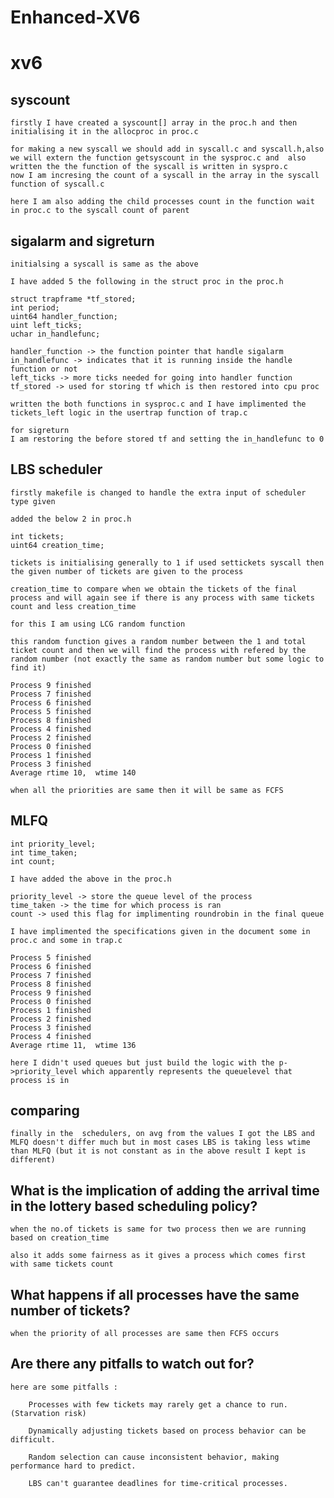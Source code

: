 # Enhanced-XV6

# xv6

## syscount
    firstly I have created a syscount[] array in the proc.h and then initialising it in the allocproc in proc.c

    for making a new syscall we should add in syscall.c and syscall.h,also we will extern the function getsyscount in the sysproc.c and  also written the the function of the syscall is written in syspro.c
    now I am incresing the count of a syscall in the array in the syscall function of syscall.c

    here I am also adding the child processes count in the function wait in proc.c to the syscall count of parent 

## sigalarm and sigreturn
    initialsing a syscall is same as the above

    I have added 5 the following in the struct proc in the proc.h

    struct trapframe *tf_stored;
    int period;
    uint64 handler_function;
    uint left_ticks;
    uchar in_handlefunc;

    handler_function -> the function pointer that handle sigalarm
    in_handlefunc -> indicates that it is running inside the handle function or not 
    left_ticks -> more ticks needed for going into handler function
    tf_stored -> used for storing tf which is then restored into cpu proc

    written the both functions in sysproc.c and I have implimented the tickets_left logic in the usertrap function of trap.c

    for sigreturn
    I am restoring the before stored tf and setting the in_handlefunc to 0

## LBS scheduler

    firstly makefile is changed to handle the extra input of scheduler type given

    added the below 2 in proc.h

    int tickets;
    uint64 creation_time;

    tickets is initialising generally to 1 if used settickets syscall then the given number of tickets are given to the process

    creation_time to compare when we obtain the tickets of the final process and will again see if there is any process with same tickets count and less creation_time

    for this I am using LCG random function

    this random function gives a random number between the 1 and total ticket count and then we will find the process with refered by the random number (not exactly the same as random number but some logic to find it)

    Process 9 finished
    Process 7 finished
    Process 6 finished
    Process 5 finished
    Process 8 finished
    Process 4 finished
    Process 2 finished
    Process 0 finished
    Process 1 finished
    Process 3 finished
    Average rtime 10,  wtime 140

    when all the priorities are same then it will be same as FCFS

## MLFQ 

    int priority_level;
    int time_taken;
    int count;

    I have added the above in the proc.h

    priority_level -> store the queue level of the process
    time_taken -> the time for which process is ran
    count -> used this flag for implimenting roundrobin in the final queue

    I have implimented the specifications given in the document some in proc.c and some in trap.c

    Process 5 finished
    Process 6 finished
    Process 7 finished
    Process 8 finished
    Process 9 finished
    Process 0 finished
    Process 1 finished
    Process 2 finished
    Process 3 finished
    Process 4 finished
    Average rtime 11,  wtime 136

    here I didn't used queues but just build the logic with the p->priority_level which apparently represents the queuelevel that process is in

## comparing 

    finally in the  schedulers, on avg from the values I got the LBS and MLFQ doesn't differ much but in most cases LBS is taking less wtime than MLFQ (but it is not constant as in the above result I kept is different)

## What is the implication of adding the arrival time in the lottery based scheduling policy?

    when the no.of tickets is same for two process then we are running based on creation_time

    also it adds some fairness as it gives a process which comes first with same tickets count

## What happens if all processes have the same number of tickets?

    when the priority of all processes are same then FCFS occurs

## Are there any pitfalls to watch out for? 

    here are some pitfalls :

        Processes with few tickets may rarely get a chance to run.(Starvation risk)

        Dynamically adjusting tickets based on process behavior can be difficult.

        Random selection can cause inconsistent behavior, making performance hard to predict.

        LBS can't guarantee deadlines for time-critical processes.

